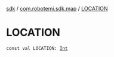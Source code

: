 [sdk](../index.md) / [com.robotemi.sdk.map](index.md) / [LOCATION](./-l-o-c-a-t-i-o-n.md)

# LOCATION

`const val LOCATION: `[`Int`](https://kotlinlang.org/api/latest/jvm/stdlib/kotlin/-int/index.html)
